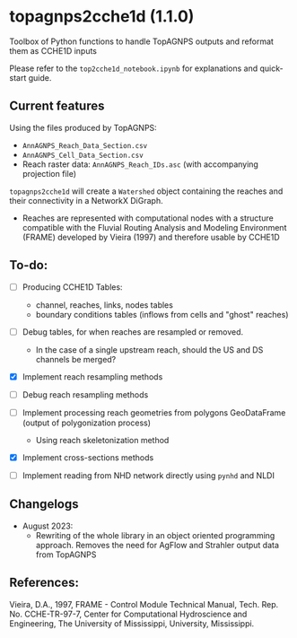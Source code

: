 # topagnps2cche1d (1.1.0)
Toolbox of Python functions to handle TopAGNPS outputs and reformat them as CCHE1D inputs

Please refer to the `top2cche1d_notebook.ipynb` for explanations and quick-start guide.


## Current features
Using the files produced by TopAGNPS:
  - `AnnAGNPS_Reach_Data_Section.csv`
  - `AnnAGNPS_Cell_Data_Section.csv`
  - Reach raster data: `AnnAGNPS_Reach_IDs.asc` (with accompanying projection file)

`topagnps2cche1d` will create a `Watershed` object containing the reaches and their connectivity in a NetworkX DiGraph.
- Reaches are represented with computational nodes with a structure compatible with the Fluvial Routing Analysis and Modeling Environment (FRAME) developed by Vieira (1997) and therefore usable by CCHE1D


## To-do:
- [ ] Producing CCHE1D Tables:
    - channel, reaches, links, nodes tables
    - boundary conditions tables (inflows from cells and "ghost" reaches)
- [ ] Debug tables, for when reaches are resampled or removed.
    - In the case of a single upstream reach, should the US and DS channels be merged?
  
- [x] Implement reach resampling methods
- [ ] Debug reach resampling methods

- [ ] Implement processing reach geometries from polygons GeoDataFrame (output of polygonization process)
  - Using reach skeletonization method

- [x] Implement cross-sections methods
- [ ] Implement reading from NHD network directly using `pynhd` and NLDI


## Changelogs
- August 2023: 
  - Rewriting of the whole library in an object oriented programming approach. Removes the need for AgFlow and Strahler output data from TopAGNPS

## References:
Vieira, D.A., 1997, FRAME - Control Module Technical Manual, Tech. Rep. No. CCHE-TR-97-7, Center for Computational Hydroscience and Engineering, The University of Mississippi, University, Mississippi.
